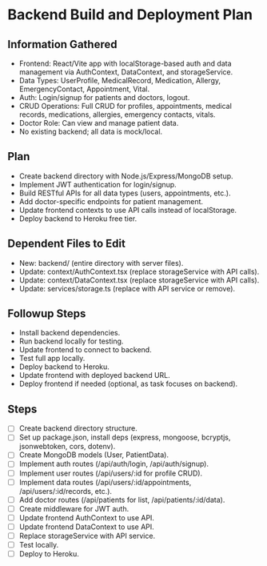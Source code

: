 # Backend Build and Deployment Plan

## Information Gathered
- Frontend: React/Vite app with localStorage-based auth and data management via AuthContext, DataContext, and storageService.
- Data Types: UserProfile, MedicalRecord, Medication, Allergy, EmergencyContact, Appointment, Vital.
- Auth: Login/signup for patients and doctors, logout.
- CRUD Operations: Full CRUD for profiles, appointments, medical records, medications, allergies, emergency contacts, vitals.
- Doctor Role: Can view and manage patient data.
- No existing backend; all data is mock/local.

## Plan
- Create backend directory with Node.js/Express/MongoDB setup.
- Implement JWT authentication for login/signup.
- Build RESTful APIs for all data types (users, appointments, etc.).
- Add doctor-specific endpoints for patient management.
- Update frontend contexts to use API calls instead of localStorage.
- Deploy backend to Heroku free tier.

## Dependent Files to Edit
- New: backend/ (entire directory with server files).
- Update: context/AuthContext.tsx (replace storageService with API calls).
- Update: context/DataContext.tsx (replace storageService with API calls).
- Update: services/storage.ts (replace with API service or remove).

## Followup Steps
- Install backend dependencies.
- Run backend locally for testing.
- Update frontend to connect to backend.
- Test full app locally.
- Deploy backend to Heroku.
- Update frontend with deployed backend URL.
- Deploy frontend if needed (optional, as task focuses on backend).

## Steps
- [ ] Create backend directory structure.
- [ ] Set up package.json, install deps (express, mongoose, bcryptjs, jsonwebtoken, cors, dotenv).
- [ ] Create MongoDB models (User, PatientData).
- [ ] Implement auth routes (/api/auth/login, /api/auth/signup).
- [ ] Implement user routes (/api/users/:id for profile CRUD).
- [ ] Implement data routes (/api/users/:id/appointments, /api/users/:id/records, etc.).
- [ ] Add doctor routes (/api/patients for list, /api/patients/:id/data).
- [ ] Create middleware for JWT auth.
- [ ] Update frontend AuthContext to use API.
- [ ] Update frontend DataContext to use API.
- [ ] Replace storageService with API service.
- [ ] Test locally.
- [ ] Deploy to Heroku.
